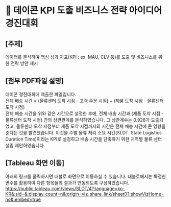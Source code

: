 # 🎈 데이콘 KPI 도출 비즈니스 전략 아이디어 경진대회
## [주제]
데이터를 분석하여 핵심 성과 지표(KPI : ex. MAU, CLV 등)를 도출 및 비즈니스를 위한 전략 방안 제시
## [첨부 PDF파일 설명]
데이콘 경진대회에 제출한 파일입니다.  
전체 배송 시간 = (물류센터 도착 시점 - 고객 주문 시점) + (제품 도착 시점 - 물류센터 도착 시점)  
전체 배송 시간을 위와 같은 시간으로 설정한 후에,
전체 배송 시간과 (제품 도착 시점 - 물류센터 도착 시점) 간의 상관관계를 분석하였습니다.
그 상관계수는 0.928가 도출되었고,
물류센터 도착 시점부터 제품 도착 시점까지의 시간은 전체 배송 시간에 큰 영향을 준다는 것을 발견했습니다.
이것을 주별 물류 처리 소요 시간(SLDT. State Logistics Duration Time)이라는 KPI로 설정하고 배송 시간을 단축하기 위한 지역별 물류 센터 설립 제안하였습니다.  
## [Tableau 화면 이동]
아래의 링크를 클릭하시면 태블로 화면으로 이동하실 수 있습니다. 태블로에서는 특정한 변수를 활용하여 다른 항목들의 결과가 연동되도록 구성하였습니다.  
https://public.tableau.com/views/SLDT/4?:language=ko-KR&:sid=&:display_count=n&:origin=viz_share_link/sheet0?:showVizHome=no&:embed=true
  
